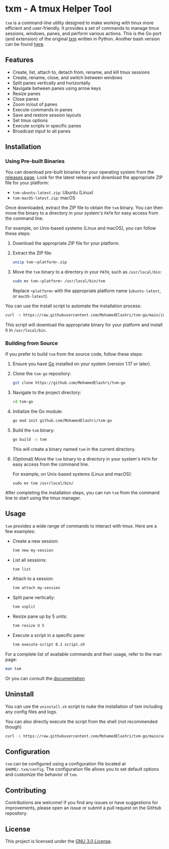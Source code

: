 # txm - A tmux Helper Tool

`txm` is a command-line utility designed to make working with tmux more efficient and user-friendly. It provides a set of commands to manage tmux sessions, windows, panes, and perform various actions. This is the Go port (and extension) of the original [txm](https://github.com/MohamedElashri/txm) written in Python. Another bash version can be found [here](https://github.com/MohamedElashri/txm-bash).

## Features

- Create, list, attach to, detach from, rename, and kill tmux sessions
- Create, rename, close, and switch between windows
- Split panes vertically and horizontally
- Navigate between panes using arrow keys
- Resize panes
- Close panes
- Zoom in/out of panes
- Execute commands in panes
- Save and restore session layouts
- Set tmux options
- Execute scripts in specific panes
- Broadcast input to all panes

## Installation

### Using Pre-built Binaries

You can download pre-built binaries for your operating system from the [releases page](https://github.com/MohamedElashri/txm-go/releases). Look for the latest release and download the appropriate ZIP file for your platform:

- `txm-ubuntu-latest.zip`: Ubuntu (Linux)
- `txm-macOS-latest.zip`: macOS

Once downloaded, extract the ZIP file to obtain the `txm` binary. You can then move the binary to a directory in your system's `PATH` for easy access from the command line.

For example, on Unix-based systems (Linux and macOS), you can follow these steps:

1. Download the appropriate ZIP file for your platform.
2. Extract the ZIP file:

   ```bash
   unzip txm-<platform>.zip
   ```
3. Move the `txm` binary to a directory in your `PATH`, such as `/usr/local/bin`:

   ```bash
   sudo mv txm-<platform> /usr/local/bin/txm
   ```
   Replace `<platform>` with the appropriate platform name (`ubuntu-latest`, or `macOS-latest`).


You can use the install script to automate the installation process:

```bash
curl -s https://raw.githubusercontent.com/MohamedElashri/txm-go/main/install.sh | bash
```

This script will download the appropriate binary for your platform and install it in `/usr/local/bin`.

### Building from Source

If you prefer to build `txm` from the source code, follow these steps:

1. Ensure you have [Go](https://golang.org/) installed on your system (version 1.17 or later).

2. Clone the `txm-go` repository:

   ```bash
   git clone https://github.com/MohamedElashri/txm-go
   ```

3. Navigate to the project directory:

   ```bash
   cd txm-go
   ```

4. Initialize the Go module:

   ```bash
   go mod init github.com/MohamedElashri/txm-go
   ```

5. Build the `txm` binary:
   
   ```bash
   go build -o txm
   ```

   This will create a binary named `txm` in the current directory.

6. (Optional) Move the `txm` binary to a directory in your system's `PATH` for easy access from the command line.

   For example, on Unix-based systems (Linux and macOS):
   ```
   sudo mv txm /usr/local/bin/
   ```

After completing the installation steps, you can run `txm` from the command line to start using the tmux manager.


## Usage

`txm` provides a wide range of commands to interact with tmux. Here are a few examples:

- Create a new session:
  ```bash
  txm new my-session
  ```

- List all sessions:
  ```bash
  txm list
  ```

- Attach to a session:
  ```bash
  txm attach my-session
  ```

- Split pane vertically:
  ```bash
  txm vsplit
  ```

- Resize pane up by 5 units:
  ```bash
  txm resize U 5
  ```

- Execute a script in a specific pane:
  ```bash
  txm execute-script 0.1 script.sh
  ```

For a complete list of available commands and their usage, refer to the man page:

```bash
man txm
```

Or you can consult the [documentation](docs.md)


## Uninstall

You can use the `uninstall.sh` script to nuke the installation of txm including any config files and logs. 

You can also directly execute the script from the shell (not recommended though)

```bash
curl -s https://raw.githubusercontent.com/MohamedElashri/txm-go/main/uninstall.sh | bash
```

## Configuration

`txm` can be configured using a configuration file located at `$HOME/.txm/config`. The configuration file allows you to set default options and customize the behavior of `txm`.

## Contributing

Contributions are welcome! If you find any issues or have suggestions for improvements, please open an issue or submit a pull request on the GitHub repository.

## License

This project is licensed under the [GNU 3.0 License](LICENSE).

